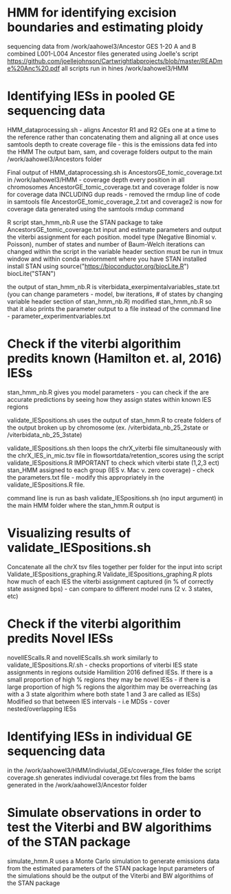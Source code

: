 # HMM for identifying excision boundaries and estimating ploidy

sequencing data from /work/aahowel3/Ancestor GES 1-20 A and B combined L001-L004 Ancestor files generated using Joelle's script
https://github.com/joellejohnson/Cartwrightlabprojects/blob/master/READme%20Anc%20.pdf 
all scripts run in hines /work/aahowel3/HMM

# Identifying IESs in pooled GE sequencing data 
HMM_dataprocessing.sh - aligns Ancestor R1 and R2 GEs one at a time to the reference rather than concatenating them and aligning all at once
uses samtools depth to create coverage file - this is the emissions data fed into the HMM
The output bam, sam, and coverage folders output to the main /work/aahowel3/Ancestors folder 

Final output of HMM_dataprocessing.sh is AncestorsGE_tomic_coverage.txt in /work/aahowel3/HMM - coverage depth every position in all chromosomes 
AncestorGE_tomic_coverage.txt and coverage folder is now for coverage data INCLUDING dup reads - removed the rmdup line of code in samtools file
AncestorGE_tomic_coverage_2.txt and coverage2 is now for coverage data generated using the samtools rmdup command 

R script stan_hmm_nb.R use the STAN package to take AncestorsGE_tomic_coverage.txt input and estimate parameters and output the viterbi assignment for each position. 
model type (Negative Binomial v. Poisson), number of states and number of Baum-Welch iterations can changed within the script in the variable header section 
must be run in tmux window and within conda enviornment where you have STAN installed 
install STAN using 
source("https://bioconductor.org/biocLite.R")
biocLite("STAN")

the output of stan_hmm_nb.R is viterbidata_exerpimentalvariables_state.txt (you can change parameters - model, bw iterations, # of states by changing variable header section of stan_hmm_nb.R) 
modified stan_hmm_nb.R so that it also prints the parameter output to a file instead of the command line - parameter_experimentvariables.txt


# Check if the viterbi algorithim predits known (Hamilton et. al, 2016) IESs 
stan_hmm_nb.R gives you model parameters - you can check if the are accurate predictions by seeing how they assign states within known IES regions 

validate_IESpositions.sh uses the output of stan_hmm.R to create folders of the output broken up by chromosome (ex. /viterbidata_nb_25_2state or /viterbidata_nb_25_3state)

validate_IESpositions.sh then loops the chrX_viterbi file simultaneously with the chrX_IES_in_mic.tsv file in flowsortdata/retention_scores using the script validate_IESpositions.R 
IMPORTANT to check which viterbi state (1,2,3 ect) stan_HMM assigned to each group (IES v. Mac v. zero coverage) - check the parameters.txt file - modify this appropriately in the validate_IESpositions.R file. 

command line is run as bash validate_IESpositions.sh (no input argument) in the main HMM folder where the stan_hmm.R output is 

# Visualizing results of validate_IESpositions.sh 
Concatenate all the chrX tsv files together per folder for the input into script Validate_IESpositions_graphing.R
Validate_IESpositions_graphing.R plots how much of each IES the viterbi assignment captured (in % of correctly state assigned bps) - can compare to different model runs (2 v. 3 states, etc) 

# Check if the viterbi algorithim predits Novel IESs 
novelIEScalls.R and novelIEScalls.sh work similarly to validate_IESpositions.R/.sh - checks proportions of viterbi IES state assignments in regions outside Hamilition 2016 defined IESs. 
If there is a small proportion of high % regions they may be novel IESs - if there is a large proportion of high % regions the algorithim may be overreaching (as with a 3 state algorithim where both state 1 and 3 are called as IESs) 
Modified so that between IES intervals - i.e MDSs - cover nested/overlapping IESs 


# Identifying IESs in individual GE sequencing data 
in the /work/aahowel3/HMM/indiviudal_GEs/coverage_files folder the script coverage.sh generates indiviudal coverage.txt files from the bams generated in the /work/aahowel3/Ancestor folder 

# Simulate observations in order to test the Viterbi and BW algorithims of the STAN package
simulate_hmm.R uses a Monte Carlo simulation to generate emissions data from the estimated parameters of the STAN package 
Input parameters of the simulations should be the output of the Viterbi and BW algorithims of the STAN package
